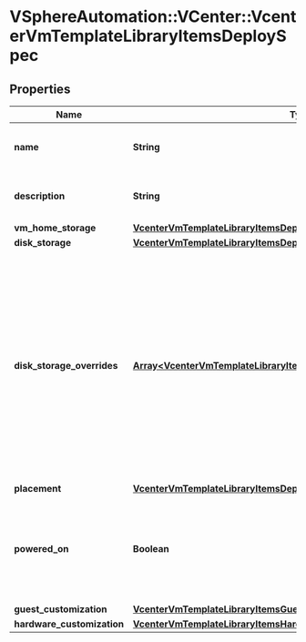 # VSphereAutomation::VCenter::VcenterVmTemplateLibraryItemsDeploySpec

## Properties
Name | Type | Description | Notes
------------ | ------------- | ------------- | -------------
**name** | **String** | Name of the deployed virtual machine. | 
**description** | **String** | Description of the deployed virtual machine. | [optional] 
**vm_home_storage** | [**VcenterVmTemplateLibraryItemsDeploySpecVmHomeStorage**](VcenterVmTemplateLibraryItemsDeploySpecVmHomeStorage.md) |  | [optional] 
**disk_storage** | [**VcenterVmTemplateLibraryItemsDeploySpecDiskStorage**](VcenterVmTemplateLibraryItemsDeploySpecDiskStorage.md) |  | [optional] 
**disk_storage_overrides** | [**Array&lt;VcenterVmTemplateLibraryItemsDeploySpecDiskStorageOverrides&gt;**](VcenterVmTemplateLibraryItemsDeploySpecDiskStorageOverrides.md) | Storage specification for individual disks in the deployed virtual machine. This is specified as a mapping between disk identifiers in the source virtual machine template contained in the library item and their storage specifications. | [optional] 
**placement** | [**VcenterVmTemplateLibraryItemsDeployPlacementSpec**](VcenterVmTemplateLibraryItemsDeployPlacementSpec.md) |  | [optional] 
**powered_on** | **Boolean** | Specifies whether the deployed virtual machine should be powered on after deployment. | [optional] 
**guest_customization** | [**VcenterVmTemplateLibraryItemsGuestCustomizationSpec**](VcenterVmTemplateLibraryItemsGuestCustomizationSpec.md) |  | [optional] 
**hardware_customization** | [**VcenterVmTemplateLibraryItemsHardwareCustomizationSpec**](VcenterVmTemplateLibraryItemsHardwareCustomizationSpec.md) |  | [optional] 



